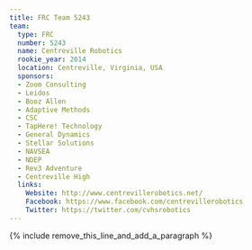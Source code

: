 ```yaml
---
title: FRC Team 5243
team:
  type: FRC
  number: 5243
  name: Centreville Robotics
  rookie_year: 2014
  location: Centreville, Virginia, USA
  sponsors:
  - Zoom Consulting
  - Leidos
  - Booz Allen
  - Adaptive Methods
  - CSC
  - TapHere! Technology
  - General Dynamics
  - Stellar Solutions
  - NAVSEA
  - NDEP
  - Rev3 Adventure
  - Centreville High
  links:
    Website: http://www.centrevillerobotics.net/
    Facebook: https://www.facebook.com/centrevillerobotics
    Twitter: https://twitter.com/cvhsrobotics
---
```


{% include remove_this_line_and_add_a_paragraph %}